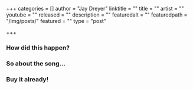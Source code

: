 +++
categories = []
author = "Jay Dreyer"
linktitle = ""
title = ""
artist = ""
youtube = ""
released = ""
description = ""
featuredalt = ""
featuredpath = "/img/posts/"
featured = ""
type = "post"

+++

### How did this happen?

### So about the song...

### Buy it already!
